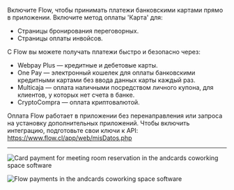 Включите Flow, чтобы принимать платежи банковскими картами прямо в приложении. Включите метод оплаты 'Карта' для:

- Страницы бронирования переговорных.
- Страницы оплаты инвойсов.

С Flow вы можете получать платежи быстро и безопасно через:

- Webpay Plus — кредитные и дебетовые карты.
- One Pay — электронный кошелек для оплаты банковскими кредитными картами без ввода данных карты каждый раз.
- Multicaja — оплата наличными посредством личного купона, для клиентов, у которых нет счета в банке.
- CryptoCompra — оплата криптовалютой.

Оплата Flow работает в приложении без перенаправления или запроса на установку дополнительных приложений. Чтобы включить интеграцию, подготовьте свои ключи к API: https://www.flow.cl/app/web/misDatos.php

---

![Card payment for meeting room reservation in the andcards coworking space software](https://d7ccq1i35b0cj.cloudfront.net/andcards-bookings-create-payment-methods-card-light-en-1920-1200.png)

![Flow payments in the andcards coworking space software](https://d7ccq1i35b0cj.cloudfront.net/andcards-bookings-create-pay-with-stripe-light-en-1920-1200.png)
